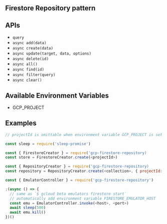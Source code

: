 ## Firestore Repository pattern

## APIs

 * `query`
 * `async add(data)`
 * `async create(data)`
 * `async update(target, data, options)`
 * `async delete(id)`
 * `async all()`
 * `async find(id)`
 * `async filter(query)`
 * `async clear()`

## Available Environment Variables

 * GCP_PROJECT

## Examples

```javascript
// projectId is omittable when environment variable GCP_PROJECT is set

const sleep = require('sleep-promise')

const { FirestoreCreator } = require('gcp-firestore-repository)
const store = FirestoreCreator.create(<projectId>)

const { RepositoryCreator } = require('gcp-firestore-repository)
const repository = RepositoryCreator.create(<collection>, { projectId: <projectId> })

const { EmulatorController } = require('gcp-firestore-repository')

;(async () => {
  // same as `$ gcloud beta emulators firestore start`
  // automatically add environment variable FIRESTORE_EMULATOR_HOST
  const emu = EmulatorController.invoke(<host>, <port>)
  await sleep(500)
  await emu.kill()
})()
```

